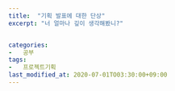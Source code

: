 ```yaml
---
title:  "기획 발표에 대한 단상"
excerpt: "너 얼마나 깊이 생각해봤니?"


categories:
-   공부
tags:
-   프로젝트기획
last_modified_at: 2020-07-01TO03:30:00+09:00
---
```

